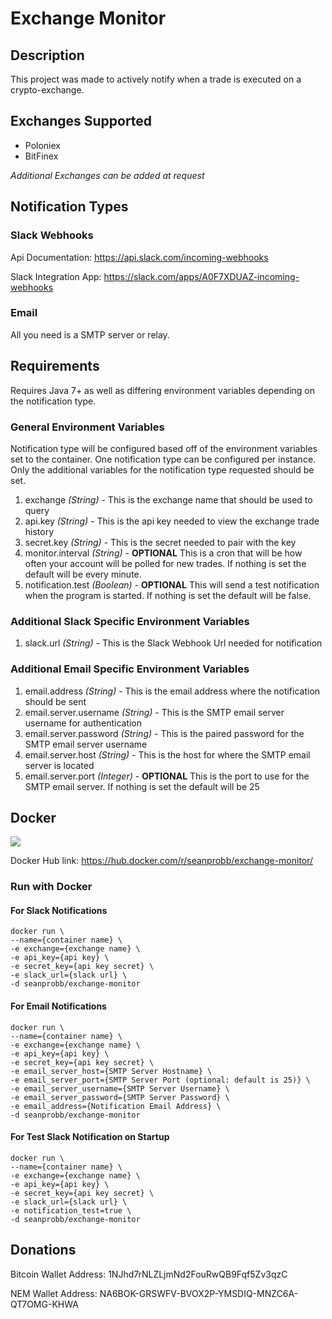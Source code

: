 # Exchange Monitor

## Description

This project was made to actively notify when a trade is executed on a crypto-exchange.

## Exchanges Supported

* Poloniex
* BitFinex

*Additional Exchanges can be added at request*

## Notification Types

### Slack Webhooks

Api Documentation: https://api.slack.com/incoming-webhooks

Slack Integration App: https://slack.com/apps/A0F7XDUAZ-incoming-webhooks

### Email

All you need is a SMTP server or relay.

## Requirements

Requires Java 7+ as well as differing environment variables depending on the notification type.

### General Environment Variables
Notification type will be configured based off of the environment variables set to the container. 
One notification type can be configured per instance. 
Only the additional variables for the notification type requested should be set.

1. exchange *(String)* - This is the exchange name that should be used to query
2. api.key *(String)* - This is the api key needed to view the exchange trade history
3. secret.key *(String)* - This is the secret needed to pair with the key
4. monitor.interval *(String)* - __OPTIONAL__ This is a cron that will be how often your account will be polled for new trades. If nothing is set the default will be every minute.
5. notification.test *(Boolean)* - __OPTIONAL__  This will send a test notification when the program is started.  If nothing is set the default will be false.


### Additional Slack Specific Environment Variables
1. slack.url *(String)* - This is the Slack Webhook Url needed for notification

### Additional Email Specific Environment Variables
1. email.address *(String)* - This is the email address where the notification should be sent
2. email.server.username *(String)* - This is the SMTP email server username for authentication
3. email.server.password *(String)* - This is the paired password for the SMTP email server username
4. email.server.host *(String)* - This is the host for where the SMTP email server is located
5. email.server.port *(Integer)* - __OPTIONAL__ This is the port to use for the SMTP email server.  If nothing is set the default will be 25



## Docker

[![](https://badge.imagelayers.io/seanprobb/exchange-monitor:latest.svg)](https://imagelayers.io/?images=seanprobb/exchange-monitor:latest 'Get your own badge on imagelayers.io')

Docker Hub link: https://hub.docker.com/r/seanprobb/exchange-monitor/

### Run with Docker

#### For Slack Notifications
    docker run \
    --name={container name} \
    -e exchange={exchange name} \
    -e api_key={api key} \
    -e secret_key={api key secret} \
    -e slack_url={slack url} \
    -d seanprobb/exchange-monitor
    
    
#### For Email Notifications
    docker run \
    --name={container name} \
    -e exchange={exchange name} \
    -e api_key={api key} \
    -e secret_key={api key secret} \
    -e email_server_host={SMTP Server Hostname} \
    -e email_server_port={SMTP Server Port (optional: default is 25)} \
    -e email_server_username={SMTP Server Username} \
    -e email_server_password={SMTP Server Password} \
    -e email_address={Notification Email Address} \
    -d seanprobb/exchange-monitor
    
#### For Test Slack Notification on Startup
    docker run \
    --name={container name} \
    -e exchange={exchange name} \
    -e api_key={api key} \
    -e secret_key={api key secret} \
    -e slack_url={slack url} \
    -e notification_test=true \
    -d seanprobb/exchange-monitor
    
## Donations

Bitcoin Wallet Address: 1NJhd7rNLZLjmNd2FouRwQB9Fqf5Zv3qzC

NEM Wallet Address: NA6BOK-GRSWFV-BVOX2P-YMSDIQ-MNZC6A-QT7OMG-KHWA
    
    